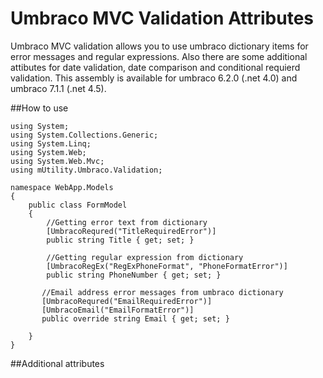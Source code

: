 Umbraco MVC Validation Attributes
=================================

Umbraco MVC validation allows you to use umbraco dictionary items for error messages and regular expressions. Also there are some additional attibutes for date validation, date comparison and conditional requierd validation. This assembly is available for umbraco 6.2.0 (.net 4.0) and umbraco 7.1.1 (.net 4.5).

##How to use


    using System;
    using System.Collections.Generic;
    using System.Linq;
    using System.Web;
    using System.Web.Mvc;
    using mUtility.Umbraco.Validation;

    namespace WebApp.Models
    {
        public class FormModel
        {
            //Getting error text from dictionary
            [UmbracoRequred("TitleRequiredError")]
            public string Title { get; set; }
            
            //Getting regular expression from dictionary
            [UmbracoRegEx("RegExPhoneFormat", "PhoneFormatError")]
            public string PhoneNumber { get; set; }
            
           //Email address error messages from umbraco dictionary
           [UmbracoRequred("EmailRequiredError")]
           [UmbracoEmail("EmailFormatError")]
           public override string Email { get; set; }
            
        }
    }
    
    
##Additional attributes
